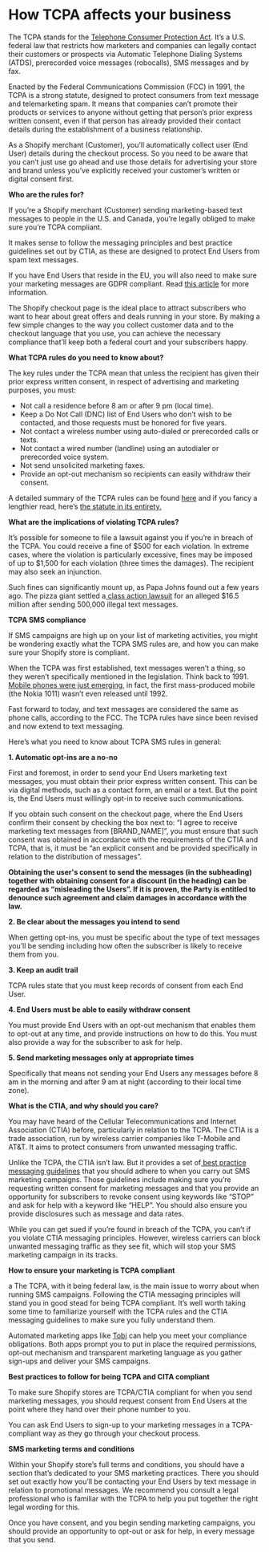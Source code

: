 # How TCPA affects your business

The TCPA stands for the [Telephone Consumer Protection Act](https://en.wikipedia.org/wiki/Telephone\_Consumer\_Protection\_Act\_of\_1991). It’s a U.S. federal law that restricts how marketers and companies can legally contact their customers or prospects via Automatic Telephone Dialing Systems (ATDS), prerecorded voice messages (robocalls), SMS messages and by fax.

Enacted by the Federal Communications Commission (FCC) in 1991, the TCPA is a strong statute, designed to protect consumers from text message and telemarketing spam. It means that companies can’t promote their products or services to anyone without getting that person’s prior express written consent, even if that person has already provided their contact details during the establishment of a business relationship.

As a Shopify merchant (Customer), you’ll automatically collect user (End User) details during the checkout process. So you need to be aware that you can’t just use go ahead and use those details for advertising your store and brand unless you’ve explicitly received your customer’s written or digital consent first.

**Who are the rules for?**

If you’re a Shopify merchant (Customer) sending marketing-based text messages to people in the U.S. and Canada, you’re legally obliged to make sure you’re TCPA compliant.

It makes sense to follow the messaging principles and best practice guidelines set out by CTIA, as these are designed to protect End Users from spam text messages.

If you have End Users that reside in the EU, you will also need to make sure your marketing messages are GDPR compliant. Read [this article](https://gotext-support.webflow.io/gdpr-compliance) for more information.

The Shopify checkout page is the ideal place to attract subscribers who want to hear about great offers and deals running in your store. By making a few simple changes to the way you collect customer data and to the checkout language that you use, you can achieve the necessary compliance that’ll keep both a federal court and your subscribers happy.

**What TCPA rules do you need to know about?**

The key rules under the TCPA mean that unless the recipient has given their prior express written consent, in respect of advertising and marketing purposes, you must:

* Not call a residence before 8 am or after 9 pm (local time).
* Keep a Do Not Call (DNC) list of End Users who don’t wish to be contacted, and those requests must be honored for five years.
* Not contact a wireless number using auto-dialed or prerecorded calls or texts.
* Not contact a wired number (landline) using an autodialer or prerecorded voice system.
* Not send unsolicited marketing faxes.
* Provide an opt-out mechanism so recipients can easily withdraw their consent.

A detailed summary of the TCPA rules can be found [here](https://www.fcc.gov/sites/default/files/tcpa-rules.pdf) and if you fancy a lengthier read, here’s [the statute in its entirety.](https://www.law.cornell.edu/uscode/text/47/227)

**What are the implications of violating TCPA rules?**

It’s possible for someone to file a lawsuit against you if you’re in breach of the TCPA. You could receive a fine of $500 for each violation. In extreme cases, where the violation is particularly excessive, fines may be imposed of up to $1,500 for each violation (three times the damages). The recipient may also seek an injunction.

Such fines can significantly mount up, as Papa Johns found out a few years ago. The pizza giant settled a[ class action lawsuit](https://www.businessnewsdaily.com/5288-text-message-marketing.html) for an alleged $16.5 million after sending 500,000 illegal text messages.

**TCPA SMS compliance**

If SMS campaigns are high up on your list of marketing activities, you might be wondering exactly what the TCPA SMS rules are, and how you can make sure your Shopify store is compliant.

When the TCPA was first established, text messages weren’t a thing, so they weren’t specifically mentioned in the legislation. Think back to 1991.[ Mobile phones were just emerging](https://www.knowyourmobile.com/retro/the-history-of-mobile-phones-from-1973-to-2008-the-handsets-that-made-it-all-happen-d58/), in fact, the first mass-produced mobile (the Nokia 1011) wasn’t even released until 1992.

Fast forward to today, and text messages are considered the same as phone calls, according to the FCC. The TCPA rules have since been revised and now extend to text messaging.

Here’s what you need to know about TCPA SMS rules in general:

**1. Automatic opt-ins are a no-no**

First and foremost, in order to send your End Users marketing text messages, you must obtain their prior express written consent. This can be via digital methods, such as a contact form, an email or a text. But the point is, the End Users must willingly opt-in to receive such communications.

If you obtain such consent on the checkout page, where the End Users confirm their consent by checking the box next to: “I agree to receive marketing text messages from \[BRAND\_NAME]”, you must ensure that such consent was obtained in accordance with the requirements of the CTIA and TCPA, that is, it must be “an explicit consent and be provided specifically in relation to the distribution of messages”.

**Obtaining the user's consent to send the messages (in the subheading) together with obtaining consent for a discount (in the heading) can be regarded as “misleading the Users”. If it is proven, the Party is entitled to denounce such agreement and claim damages in accordance with the law.**

**2. Be clear about the messages you intend to send**

When getting opt-ins, you must be specific about the type of text messages you’ll be sending including how often the subscriber is likely to receive them from you.

**3. Keep an audit trail**

TCPA rules state that you must keep records of consent from each End User.

**4. End Users must be able to easily withdraw consent**

You must provide End Users with an opt-out mechanism that enables them to opt-out at any time, and provide instructions on how to do this. You must also provide a way for the subscriber to ask for help.

**5. Send marketing messages only at appropriate times**

Specifically that means not sending your End Users any messages before 8 am in the morning and after 9 am at night (according to their local time zone).

**What is the CTIA, and why should you care?**

You may have heard of the Cellular Telecommunications and Internet Association (CTIA) before, particularly in relation to the TCPA. The CTIA is a trade association, run by wireless carrier companies like T-Mobile and AT\&T. It aims to protect consumers from unwanted messaging traffic.

Unlike the TCPA, the CTIA isn’t law. But it provides a set of[ best practice messaging guidelines](https://api.ctia.org/docs/default-source/default-document-library/170119-ctia-messaging-principles-and-best-practices.pdf) that you should adhere to when you carry out SMS marketing campaigns. Those guidelines include making sure you’re requesting written consent for marketing messages and that you provide an opportunity for subscribers to revoke consent using keywords like “STOP” and ask for help with a keyword like “HELP”. You should also ensure you provide disclosures such as message and data rates.

While you can get sued if you’re found in breach of the TCPA, you can’t if you violate CTIA messaging principles. However, wireless carriers can block unwanted messaging traffic as they see fit, which will stop your SMS marketing campaign in its tracks.

**How to ensure your marketing is TCPA compliant**

a The TCPA, with it being federal law, is the main issue to worry about when running SMS campaigns. Following the CTIA messaging principles will stand you in good stead for being TCPA compliant. It’s well worth taking some time to familiarize yourself with the TCPA rules and the CTIA messaging guidelines to make sure you fully understand them.

Automated marketing apps like [Tobi](https://apps.shopify.com/tobi) can help you meet your compliance obligations. Both apps prompt you to put in place the required permissions, opt-out mechanism and transparent marketing language as you gather sign-ups and deliver your SMS campaigns.

**Best practices to follow for being TCPA and CITA compliant**

To make sure Shopify stores are TCPA/CTIA compliant for when you send marketing messages, you should request consent from End Users at the point where they hand over their phone number to you.

You can ask End Users to sign-up to your marketing messages in a TCPA-compliant way as they go through your checkout process.

**SMS marketing terms and conditions**

Within your Shopify store’s full terms and conditions, you should have a section that’s dedicated to your SMS marketing practices. There you should set out exactly how you’ll be contacting your End Users by text message in relation to promotional messages. We recommend you consult a legal professional who is familiar with the TCPA to help you put together the right legal wording for this.

Once you have consent, and you begin sending marketing campaigns, you should provide an opportunity to opt-out or ask for help, in every message that you send.
